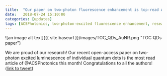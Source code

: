 ```yaml
---
title:  "Our paper on two-photon fluorescence enhancement is top-read ACSPhotonics paper"
date:   2018-07-24 15:10:00
categories: [updates]
tags: [ACSPhotonics, two-photon-excited fluorescence enhancement, research, physics]
---
```



![an image alt text]({{ site.baseurl }}/images/TOC_QDs_AuNR.png "TOC QDs paper")

We are proud of our research! Our recent open-access paper on two-photon excited luminescence of individual quantum dots is the most read article of @ACSPhotonics this month! Congratulations to all the authors! ([link to tweet](https://twitter.com/MartinCaldarola/status/1021661420675649537))


